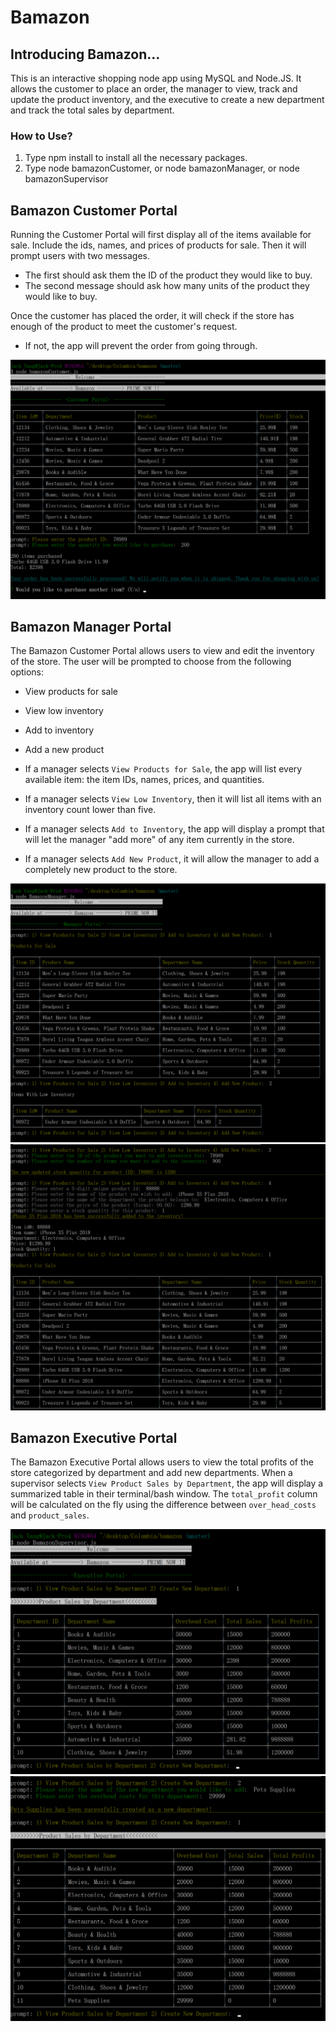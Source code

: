 # Bamazon

## Introducing Bamazon...
 

This is an interactive shopping node app using MySQL and Node.JS. It allows the customer to place an order, the manager to view, track and update the product inventory, and the executive to create a new department and track the total sales by department.

### How to Use?
1. Type npm install to install all the necessary packages.
2. Type node bamazonCustomer, or node bamazonManager, or node bamazonSupervisor
 
## Bamazon Customer Portal
 

Running the Customer Portal will first display all of the items available for sale. Include the ids, names, and prices of products for sale. Then it will prompt users with two messages.

   * The first should ask them the ID of the product they would like to buy.
   * The second message should ask how many units of the product they would like to buy.

Once the customer has placed the order, it will check if the store has enough of the product to meet the customer's request.

   * If not, the app will prevent the order from going through.

![Customer Portal](images/customer.png)


## Bamazon Manager Portal
 

The Bamazon Customer Portal allows users to view and edit the inventory of the store.  The user will be prompted to choose from the following options:
* View products for sale
* View low inventory
* Add to inventory
* Add a new product

* If a manager selects `View Products for Sale`, the app will list every available item: the item IDs, names, prices, and quantities.
* If a manager selects `View Low Inventory`, then it will list all items with an inventory count lower than five.
* If a manager selects `Add to Inventory`, the app will display a prompt that will let the manager "add more" of any item currently in the store.
* If a manager selects `Add New Product`, it will allow the manager to add a completely new product to the store.


![Bamazon Manager Portal](images/manager1.png)
![Bamazon Manager Portal](images/manager2.png)


## Bamazon Executive Portal
 

The Bamazon Executive Portal allows users to view the total profits of the store categorized by department and add new departments. When a supervisor selects `View Product Sales by Department`, the app will display a summarized table in their terminal/bash window. The `total_profit` column will be calculated on the fly using the difference between `over_head_costs` and `product_sales`. 

![Bamazon Executive Portal](images/executive1.png)
![Bamazon Executive Portal](images/executive2.png)





